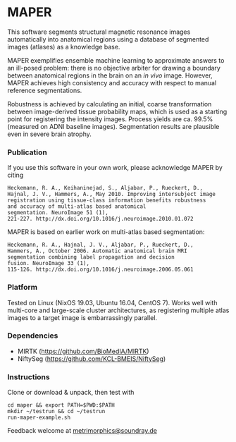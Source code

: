 MAPER
=====

This software segments structural magnetic resonance images
automatically into anatomical regions using a database of segmented
images (atlases) as a knowledge base.

MAPER exemplifies ensemble machine learning to approximate answers to
an ill-posed problem: there is no objective arbiter for drawing a
boundary between anatomical regions in the brain on an _in vivo_
image.  However, MAPER achieves high consistency and accuracy with
respect to manual reference segmentations.

Robustness is achieved by calculating an initial, coarse
transformation between image-derived tissue probability maps, which is
used as a starting point for registering the intensity images.
Process yields are ca. 99.5% (measured on ADNI baseline images).
Segmentation results are plausible even in severe brain atrophy.


### Publication

If you use this software in your own work, please acknowledge MAPER by
citing

    Heckemann, R. A., Keihaninejad, S., Aljabar, P., Rueckert, D.,
    Hajnal, J. V., Hammers, A., May 2010. Improving intersubject image
    registration using tissue-class information benefits robustness
    and accuracy of multi-atlas based anatomical
    segmentation. NeuroImage 51 (1),
    221-227. http://dx.doi.org/10.1016/j.neuroimage.2010.01.072


MAPER is based on earlier work on multi-atlas based segmentation:

    Heckemann, R. A., Hajnal, J. V., Aljabar, P., Rueckert, D.,
    Hammers, A., October 2006. Automatic anatomical brain MRI
    segmentation combining label propagation and decision
    fusion. NeuroImage 33 (1),
    115-126. http://dx.doi.org/10.1016/j.neuroimage.2006.05.061
    

### Platform

Tested on Linux (NixOS 19.03, Ubuntu 16.04, CentOS 7).  Works well
with multi-core and large-scale cluster architectures, as registering
multiple atlas images to a target image is embarrassingly parallel.


### Dependencies

* MIRTK (https://github.com/BioMedIA/MIRTK)
* NiftySeg (https://github.com/KCL-BMEIS/NiftySeg)


### Instructions

Clone or download & unpack, then test with

```
cd maper && export PATH=$PWD:$PATH
mkdir ~/testrun && cd ~/testrun
run-maper-example.sh
```

Feedback welcome at metrimorphics@soundray.de


